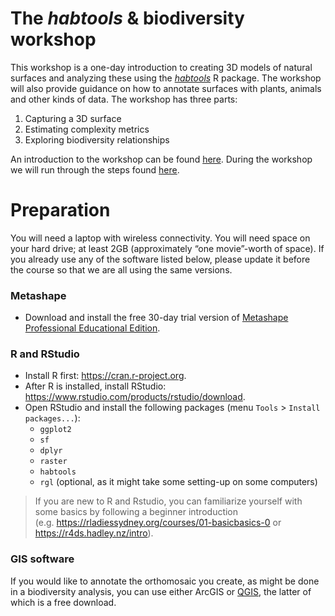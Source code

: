 
# The *habtools* & biodiversity workshop

This workshop is a one-day introduction to creating 3D models of natural
surfaces and analyzing these using the
*[habtools](https://jmadinlab.github.io/habtools/)* R package. The
workshop will also provide guidance on how to annotate surfaces with
plants, animals and other kinds of data. The workshop has three parts:

1.  Capturing a 3D surface
2.  Estimating complexity metrics
3.  Exploring biodiversity relationships

An introduction to the workshop can be found
[here](https://docs.google.com/presentation/d/1EcmqFs0lL1LlaK2j6uU90SUzEh0ms94cLV1RxN7I0Pc/edit?usp=sharing).
During the workshop we will run through the steps found
[here](habtools-workshop.md).

# Preparation

You will need a laptop with wireless connectivity. You will need space
on your hard drive; at least 2GB (approximately “one movie”-worth of
space). If you already use any of the software listed below, please
update it before the course so that we are all using the same versions.

### Metashape

- Download and install the free 30-day trial version of [Metashape
  Professional Educational
  Edition](https://www.agisoftmetashape.com/product/agisoft-metashape-professional-educational-edition/).

### R and RStudio

- Install R first: <https://cran.r-project.org>.
- After R is installed, install RStudio:
  <https://www.rstudio.com/products/rstudio/download>.
- Open RStudio and install the following packages (menu `Tools` \>
  `Install packages...`):
  - `ggplot2`
  - `sf`
  - `dplyr`  
  - `raster`  
  - `habtools`  
  - `rgl` (optional, as it might take some setting-up on some computers)

> If you are new to R and Rstudio, you can familiarize yourself with
> some basics by following a beginner introduction
> (e.g. <https://rladiessydney.org/courses/01-basicbasics-0> or
> <https://r4ds.hadley.nz/intro>).

### GIS software

If you would like to annotate the orthomosaic you create, as might be
done in a biodiversity analysis, you can use either ArcGIS or
[QGIS](https://qgis.org/download/), the latter of which is a free
download.
